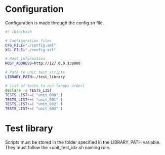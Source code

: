 # Configuration

Configuration is made through the config.sh file.

```bash
#! /bin/bash

# Configuration files
CFG_FILE="./config.xml"
XSL_FILE="./config.xsl"

# Host information
HOST_ADDRESS=http://127.0.0.1:8000

# Path to unit test scripts
LIBRARY_PATH=./test_library

# List of tests to run (keeps order)
declare -a TESTS_LIST
TESTS_LIST+=( "unit_000" )
TESTS_LIST+=( "unit_001" )
TESTS_LIST+=( "unit_002" )
TESTS_LIST+=( "unit_003" )
```

# Test library

Scripts must be stored in the folder specified in the LIBRARY_PATH variable. They must follow the \<unit_test_id\>.sh naming rule.